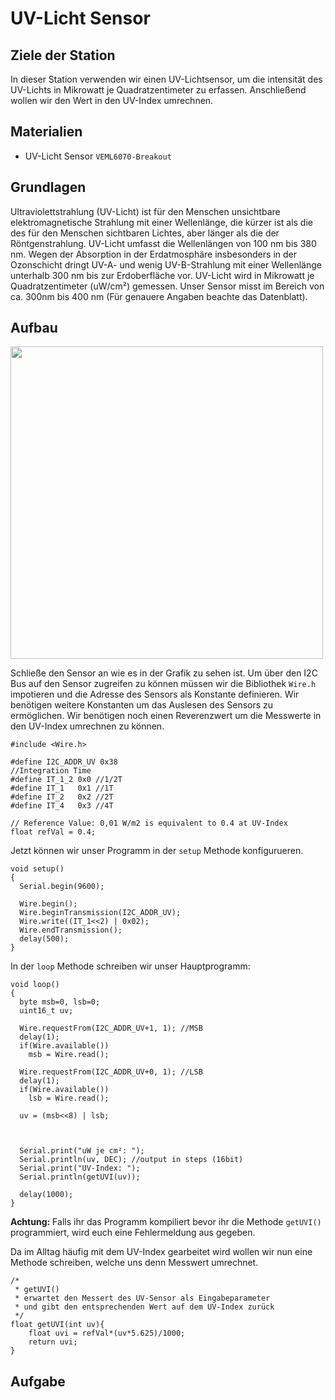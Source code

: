 # UV-Licht Sensor 

## Ziele der Station
In dieser Station verwenden wir einen UV-Lichtsensor, um die intensität des UV-Lichts in Mikrowatt je Quadratzentimeter zu erfassen. Anschließend wollen wir den Wert in den UV-Index umrechnen. 

## Materialien
* UV-Licht Sensor `VEML6070-Breakout`

## Grundlagen
 Ultraviolettstrahlung (UV-Licht) ist für den Menschen unsichtbare elektromagnetische Strahlung mit einer Wellenlänge, die kürzer ist als die des für den Menschen sichtbaren Lichtes, aber länger als die der Röntgenstrahlung. UV-Licht umfasst die Wellenlängen von 100 nm bis 380 nm. Wegen der Absorption in der Erdatmosphäre insbesonders in der Ozonschicht dringt UV-A- und wenig UV-B-Strahlung mit einer Wellenlänge unterhalb 300 nm bis zur Erdoberfläche vor. UV-Licht wird in Mikrowatt je Quadratzentimeter (uW/cm²) gemessen. Unser Sensor misst im Bereich von ca. 300nm bis 400 nm (Für genauere Angaben beachte das Datenblatt).

## Aufbau
<img src="https://raw.githubusercontent.com/sensebox/resources/master/images/edu//projekt_uv_ligth.png?raw=true" width="500"/>


Schließe den Sensor an wie es in der Grafik zu sehen ist. Um über den I2C Bus auf den Sensor zugreifen zu können müssen wir die Bibliothek `Wire.h` impotieren und die Adresse des Sensors als Konstante definieren. Wir benötigen weitere Konstanten um das Auslesen des Sensors zu ermöglichen. Wir benötigen noch einen Reverenzwert um die Messwerte in den UV-Index umrechnen zu können.

```
#include <Wire.h>

#define I2C_ADDR_UV 0x38
//Integration Time
#define IT_1_2 0x0 //1/2T
#define IT_1   0x1 //1T
#define IT_2   0x2 //2T
#define IT_4   0x3 //4T

// Reference Value: 0,01 W/m2 is equivalent to 0.4 at UV-Index
float refVal = 0.4;
```
Jetzt können wir unser Programm in der  `setup` Methode konfigurueren.

```
void setup()
{
  Serial.begin(9600);
 
  Wire.begin();
  Wire.beginTransmission(I2C_ADDR_UV);
  Wire.write((IT_1<<2) | 0x02);
  Wire.endTransmission();
  delay(500);
}
```

In der `loop` Methode schreiben wir unser Hauptprogramm:

```
void loop()
{
  byte msb=0, lsb=0;
  uint16_t uv;

  Wire.requestFrom(I2C_ADDR_UV+1, 1); //MSB
  delay(1);
  if(Wire.available())
    msb = Wire.read();

  Wire.requestFrom(I2C_ADDR_UV+0, 1); //LSB
  delay(1);
  if(Wire.available())
    lsb = Wire.read();

  uv = (msb<<8) | lsb;
  
  
 
  Serial.print("uW je cm²: ");
  Serial.println(uv, DEC); //output in steps (16bit)
  Serial.print("UV-Index: ");
  Serial.println(getUVI(uv));

  delay(1000);
}
```
**Achtung:** Falls ihr das Programm kompiliert bevor ihr die Methode `getUVI()` programmiert, wird euch eine Fehlermeldung aus gegeben. 

Da im Alltag häufig mit dem UV-Index gearbeitet wird wollen wir nun eine Methode schreiben, welche uns denn Messwert umrechnet.

```
/* 
 * getUVI() 
 * erwartet den Messert des UV-Sensor als Eingabeparameter 
 * und gibt den entsprechenden Wert auf dem UV-Index zurück
 */
float getUVI(int uv){
	float uvi = refVal*(uv*5.625)/1000;
	return uvi;
}
```
## Aufgabe
